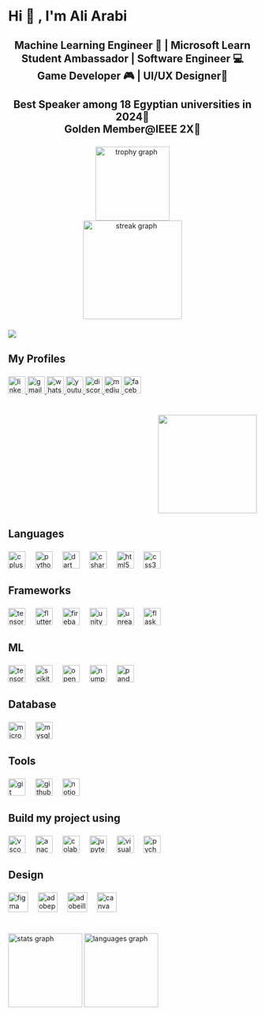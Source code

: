 <h1 align="left">Hi 👋 ,                        I'm Ali Arabi </h1>
     
###

<h2 align="center">Machine Learning Engineer 🤖 | Microsoft Learn Student Ambassador | Software Engineer 💻  <br>Game Developer 🎮 | UI/UX Designer🎨<br><br>Best Speaker among 18 Egyptian universities in 2024🎤<br> Golden Member@IEEE 2X🥇</h2>

###

<div align="center">
  <img src="https://github-profile-trophy.vercel.app?username=AliArabi55&theme=dracula&column=-1&row=1&margin-w=8&margin-h=8&no-bg=false&no-frame=false&order=4" height="150" alt="trophy graph" /> <br>
  <img src="https://streak-stats.demolab.com?user=AliArabi55&locale=en&mode=daily&theme=dark&hide_border=false&border_radius=20&order=3" height="200" alt="streak graph"  />
</div>

###

<div align="left">
  <img src="https://visitor-badge.laobi.icu/badge?page_id=AliArabi55.AliArabi55&left_text=Profile%20views%20"  />
</div>

###

<h2 align="left">My Profiles</h2>

###

<div align="left">
  <a href="https://www.linkedin.com/in/aliarabi55/" target="_blank">
    <img src="https://img.shields.io/static/v1?message=LinkedIn&logo=linkedin&label=&color=0077B5&logoColor=white&labelColor=&style=for-the-badge" height="35" alt="linkedin logo"  />
  </a>
  <a href="aliarabibbfftt@gmail.com" target="_blank">
    <img src="https://img.shields.io/static/v1?message=Gmail&logo=gmail&label=&color=D14836&logoColor=white&labelColor=&style=for-the-badge" height="35" alt="gmail logo"  />
  </a>
  <a href="https://api.whatsapp.com/send?phone=201282010827" target="_blank">
    <img src="https://img.shields.io/static/v1?message=Whatsapp&logo=whatsapp&label=&color=25D366&logoColor=white&labelColor=&style=for-the-badge" height="35" alt="whatsapp logo"  />
  </a>
  <a href="https://www.youtube.com/@aliarabi55" target="_blank">
    <img src="https://img.shields.io/static/v1?message=Youtube&logo=youtube&label=&color=FF0000&logoColor=white&labelColor=&style=for-the-badge" height="35" alt="youtube logo"  />
  </a>
  <a href="https://discord.com/invite/Nv2B5UTtuk" target="_blank">
    <img src="https://img.shields.io/static/v1?message=Discord&logo=discord&label=&color=7289DA&logoColor=white&labelColor=&style=for-the-badge" height="35" alt="discord logo"  />
  </a>
  <a href="https://medium.com/@aliarabi55" target="_blank">
    <img src="https://img.shields.io/static/v1?message=Medium&logo=medium&label=&color=12100E&logoColor=white&labelColor=&style=for-the-badge" height="35" alt="medium logo"  />
  </a>
  <a href="https://www.facebook.com/AliArabi55/" target="_blank">
    <img src="https://img.shields.io/static/v1?message=Facebook&logo=facebook&label=&color=1877F2&logoColor=white&labelColor=&style=for-the-badge" height="35" alt="facebook logo"  />
  </a>
</div>

###

<br clear="both">

<img align="right" height="200" src="https://media2.giphy.com/media/v1.Y2lkPTc5MGI3NjExZmlncGxwcXFkNHY0eTYydWlkbmZ2anNxMjczc244aDB1aW9tZjkxMSZlcD12MV9pbnRlcm5hbF9naWZfYnlfaWQmY3Q9Zw/39wFTeHR6424Pjw8TO/giphy.webp"  />

###

<br clear="both">

<h2 align="left">Languages</h2>

###

<div align="left">
  <img src="https://img.shields.io/badge/C++-00599C?logo=cplusplus&logoColor=white&style=for-the-badge" height="35" alt="cplusplus logo"  />
  <img width="12" />
  <img src="https://img.shields.io/badge/Python-3776AB?logo=python&logoColor=white&style=for-the-badge" height="35" alt="python logo"  />
  <img width="12" />
  <img src="https://img.shields.io/badge/Dart-0175C2?logo=dart&logoColor=white&style=for-the-badge" height="35" alt="dart logo"  />
  <img width="12" />
  <img src="https://img.shields.io/badge/C Sharp-239120?logo=csharp&logoColor=white&style=for-the-badge" height="35" alt="csharp logo"  />
  <img width="12" />
  <img src="https://img.shields.io/badge/HTML5-E34F26?logo=html5&logoColor=white&style=for-the-badge" height="35" alt="html5 logo"  />
  <img width="12" />
  <img src="https://img.shields.io/badge/CSS3-1572B6?logo=css3&logoColor=white&style=for-the-badge" height="35" alt="css3 logo"  />
</div>

###

<h2 align="left">Frameworks</h2>

###

<div align="left">
  <img src="https://img.shields.io/badge/TensorFlow-FF6F00?logo=tensorflow&logoColor=black&style=for-the-badge" height="35" alt="tensorflow logo"  />
  <img width="12" />
  <img src="https://img.shields.io/badge/Flutter-02569B?logo=flutter&logoColor=white&style=for-the-badge" height="35" alt="flutter logo"  />
  <img width="12" />
  <img src="https://img.shields.io/badge/Firebase-FFCA28?logo=firebase&logoColor=black&style=for-the-badge" height="35" alt="firebase logo"  />
  <img width="12" />
  <img src="https://img.shields.io/badge/Unity-FFFFFF?logo=unity&logoColor=black&style=for-the-badge" height="35" alt="unity logo"  />
  <img width="12" />
  <img src="https://img.shields.io/badge/Unreal Engine-0E1128?logo=unrealengine&logoColor=white&style=for-the-badge" height="35" alt="unrealengine logo"  />
  <img width="12" />
  <img src="https://img.shields.io/badge/Flask-000000?logo=flask&logoColor=white&style=for-the-badge" height="35" alt="flask logo"  />
</div>

###

<h2 align="left">ML</h2>

###

<div align="left">
  <img src="https://img.shields.io/badge/TensorFlow-FF6F00?logo=tensorflow&logoColor=black&style=for-the-badge" height="35" alt="tensorflow logo"  />
  <img width="12" />
  <img src="https://img.shields.io/badge/Scikit--learn-DA4A91?logo=scikit-learn&logoColor=white&style=for-the-badge" height="35" alt="scikit-learn logo" />
  <img width="12" />
  <img src="https://img.shields.io/badge/OpenCV-5C3EE8?logo=opencv&logoColor=white&style=for-the-badge" height="35" alt="opencv logo"  />
  <img width="12" />
  <img src="https://img.shields.io/badge/NumPy-013243?logo=numpy&logoColor=white&style=for-the-badge" height="35" alt="numpy logo"  />
  <img width="12" />
  <img src="https://img.shields.io/badge/pandas-150458?logo=pandas&logoColor=white&style=for-the-badge" height="35" alt="pandas logo"  />
</div>

###

<h2 align="left">Database</h2>

###

<div align="left">
  <img src="https://img.shields.io/badge/Microsoft SQL Server-CC2927?logo=microsoftsqlserver&logoColor=white&style=for-the-badge" height="35" alt="microsoftsqlserver logo"  />
  <img width="12" />
  <img src="https://img.shields.io/badge/MySQL-4479A1?logo=mysql&logoColor=white&style=for-the-badge" height="35" alt="mysql logo"  />
</div>

###

<h2 align="left">Tools</h2>

###

<div align="left">
  <img src="https://img.shields.io/badge/Git-F05032?logo=git&logoColor=white&style=for-the-badge" height="35" alt="git logo"  />
  <img width="12" />
  <img src="https://img.shields.io/badge/GitHub-181717?logo=github&logoColor=white&style=for-the-badge" height="35" alt="github logo"  />
  <img width="12" />
  <img src="https://img.shields.io/badge/Notion-000000?style=for-the-badge&logo=notion&logoColor=white" height="35" alt="notion logo" />
</div>


###

<h2 align="left">Build my project using</h2>

###

<div align="left">
  <img src="https://img.shields.io/badge/Visual Studio Code-007ACC?logo=visualstudiocode&logoColor=white&style=for-the-badge" height="35" alt="vscode logo"  />
  <img width="12" />
  <img src="https://img.shields.io/badge/Anaconda-44A833?logo=anaconda&logoColor=white&style=for-the-badge" height="35" alt="anaconda logo"  />
  <img width="12" />
  <img src="https://img.shields.io/badge/Colab-F9AB00?style=for-the-badge&logo=googlecolab&color=525252" height="35" alt="colab logo" />
  <img width="12" />
  <img src="https://img.shields.io/badge/Jupyter-F37626?logo=jupyter&logoColor=black&style=for-the-badge" height="35" alt="jupyter logo"  />
  <img width="12" />
  <img src="https://img.shields.io/badge/Visual Studio-5C2D91?logo=visualstudio&logoColor=white&style=for-the-badge" height="35" alt="visualstudio logo"  />
  <img width="12" />
  <img src="https://cdn.jsdelivr.net/gh/devicons/devicon/icons/pycharm/pycharm-original.svg" height="35" alt="pycharm logo"  />
</div>

###

<h2 align="left">Design</h2>

###

<div align="left">
  <img src="https://cdn.jsdelivr.net/gh/devicons/devicon/icons/figma/figma-original.svg" height="40" alt="figma logo"  />
  <img width="12" />
  <img src="https://skillicons.dev/icons?i=ps" height="40" alt="adobephotoshop logo"  />
  <img width="12" />
  <img src="https://skillicons.dev/icons?i=ai" height="40" alt="adobeillustrator logo"  />
  <img width="12" />
  <img src="https://cdn.jsdelivr.net/gh/devicons/devicon/icons/canva/canva-original.svg" height="40" alt="canva logo"  />
</div>

###

<br clear="both">

<div align="left">
  <img src="https://github-readme-stats.vercel.app/api?username=AliArabi55&hide_title=true&hide_rank=false&show_icons=true&include_all_commits=true&count_private=true&disable_animations=true&theme=jolly&locale=en&hide_border=false" height="150" alt="stats graph"  />
  <img src="https://github-readme-stats.vercel.app/api/top-langs?username=AliArabi55&locale=en&hide_title=false&layout=compact&card_width=320&langs_count=5&theme=jolly&hide_border=false" height="150" alt="languages graph"  />
</div>

###
